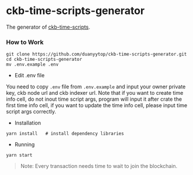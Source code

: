 # ckb-time-scripts-generator

The generator of [ckb-time-scripts](https://github.com/nervina-labs/ckb-time-scripts).

### How to Work

```shell
git clone https://github.com/duanyytop/ckb-time-scripts-generator.git
cd ckb-time-scripts-generator
mv .env.example .env
```

- Edit .env file

You need to copy `.env` file from `.env.example` and input your owner private key, ckb node url and ckb indexer url.
Note that if you want to create time info cell, do not inout time script args, program will input it after crate the first time info cell,
if you want to update the time info cell, please input time script args correctly.

- Installation

```shell
yarn install   # install dependency libraries
```

- Running

```shell
yarn start
```

> Note: Every transaction needs time to wait to join the blockchain.
